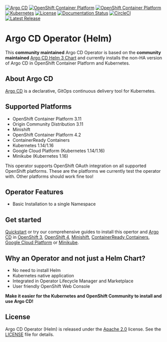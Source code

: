 [![Argo CD](https://img.shields.io/badge/argocd-1.4.0-green.svg)](https://github.com/argoproj/argo-cd/releases/tag/v1.4.0)
[![OpenShift Container Platform](https://img.shields.io/badge/ocp-3.11-red.svg)](https://www.openshift.com/products/container-platform)
[![OpenShift Container Platform](https://img.shields.io/badge/ocp-4.2-red.svg)](https://www.openshift.com/products/container-platform)
[![Kubernetes](https://img.shields.io/badge/kubernetes-1.14-blue.svg)](https://kubernetes.io/)
[![License](https://img.shields.io/badge/license-Apache%202.0-blue.svg)](http://www.apache.org/licenses/LICENSE-2.0.html)
[![Documentation Status](https://readthedocs.org/projects/argocd-operator-helm/badge/?version=latest)](https://argocd-operator-helm.readthedocs.io/en/latest/?badge=latest)
[![CircleCI](https://circleci.com/gh/disposab1e/argocd-operator-helm/tree/release-0.0.3.svg?style=svg)](https://circleci.com/gh/disposab1e/argocd-operator-helm/tree/release-0.0.3)
[![Latest Release](https://img.shields.io/badge/latest%20release-0.0.3-yellow.svg)](https://github.com/disposab1e/argocd-operator-helm/releases/tag/0.0.3)


# Argo CD Operator (Helm)

This **community maintained** Argo CD Operator is based on the **community maintained** [Argo CD Helm 3 Chart](https://github.com/argoproj/argo-helm/tree/release-0.0.3/charts/argo-cd) and currently installs the non-HA version of Argo CD in OpenShift Container Platform and Kubernetes.

## About Argo CD

[Argo CD](https://argoproj.github.io/argo-cd/) is a declarative, GitOps continuous delivery tool for Kubernetes.

## Supported Platforms

* OpenShift Container Platform 3.11
* Origin Community Distribution 3.11
* Minishift
* OpenShift Container Platform 4.2
* ContainerReady Containers
* Kubernetes 1.14/1.16
* Google Cloud Platform (Kubernetes 1.14/1.16)
* Minikube (Kubernetes 1.16)

This operator supports OpenShift OAuth integration on all supported OpenShift platforms. These are the platforms we currently test the operator with. Other platforms should work fine too!

## Operator Features

* Basic Installation to a single Namespace

## Get started

[Quickstart](https://argocd-operator-helm.readthedocs.io/en/latest/quickstart.html) or try our comprehensive guides to install this opertor and [Argo CD](https://argoproj.github.io/argo-cd/) in [OpenShift 3](https://argocd-operator-helm.readthedocs.io/en/latest/openshift/ocp3.html), [OpenShift 4](https://argocd-operator-helm.readthedocs.io/en/latest/openshift/ocp4.html), [Minishift](https://argocd-operator-helm.readthedocs.io/en/latest/openshift/ocp3.html), [ContainerReady Containers](https://argocd-operator-helm.readthedocs.io/en/latest/openshift/ocp4.html), [Google Cloud Platform](https://argocd-operator-helm.readthedocs.io/en/latest/kubernetes/gcp.html) or [Minikube](https://argocd-operator-helm.readthedocs.io/en/latest/kubernetes/minikube.html).

## Why an Operator and not just a Helm Chart?

* No need to install Helm
* Kubernetes native application
* Integrated in Operator Lifecycle Manager and Marketplace
* User friendly OpenShift Web Console

**Make it easier for the Kubernetes and OpenShift Community to install and use Argo CD!**

## License

Argo CD Operator (Helm) is released under the [Apache 2.0](http://www.apache.org/licenses/LICENSE-2.0.html) license. 
See the [LICENSE](https://github.com/disposab1e/argocd-operator-helm/blob/release-0.0.3/LICENSE) file for details.

